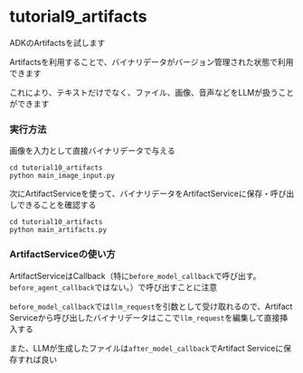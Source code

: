 # tutorial9_artifacts

ADKのArtifactsを試します

Artifactsを利用することで、バイナリデータがバージョン管理された状態で利用できます

これにより、テキストだけでなく、ファイル、画像、音声などをLLMが扱うことができます

### 実行方法
画像を入力として直接バイナリデータで与える
```
cd tutorial10_artifacts
python main_image_input.py
```

次にArtifactServiceを使って、バイナリデータをArtifactServiceに保存・呼び出しできることを確認する
```
cd tutorial10_artifacts
python main_artifacts.py
```

### ArtifactServiceの使い方
ArtifactServiceはCallback（特に`before_model_callback`で呼び出す。`before_agent_callback`ではない。）で呼び出すことに注意

`before_model_callback`では`llm_request`を引数として受け取れるので、Artifact Serviceから呼び出したバイナリデータはここで`llm_request`を編集して直接挿入する

また、LLMが生成したファイルは`after_model_callback`でArtifact Serviceに保存すれば良い
